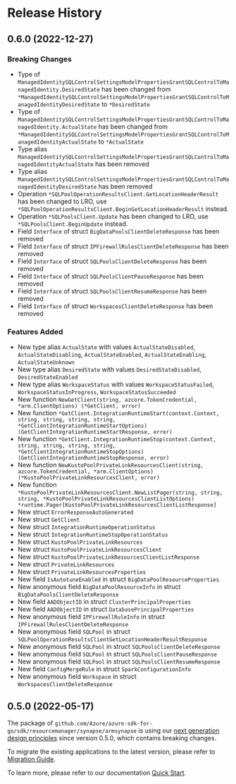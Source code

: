 # Release History

## 0.6.0 (2022-12-27)
### Breaking Changes

- Type of `ManagedIdentitySQLControlSettingsModelPropertiesGrantSQLControlToManagedIdentity.DesiredState` has been changed from `*ManagedIdentitySQLControlSettingsModelPropertiesGrantSQLControlToManagedIdentityDesiredState` to `*DesiredState`
- Type of `ManagedIdentitySQLControlSettingsModelPropertiesGrantSQLControlToManagedIdentity.ActualState` has been changed from `*ManagedIdentitySQLControlSettingsModelPropertiesGrantSQLControlToManagedIdentityActualState` to `*ActualState`
- Type alias `ManagedIdentitySQLControlSettingsModelPropertiesGrantSQLControlToManagedIdentityActualState` has been removed
- Type alias `ManagedIdentitySQLControlSettingsModelPropertiesGrantSQLControlToManagedIdentityDesiredState` has been removed
- Operation `*SQLPoolOperationResultsClient.GetLocationHeaderResult` has been changed to LRO, use `*SQLPoolOperationResultsClient.BeginGetLocationHeaderResult` instead.
- Operation `*SQLPoolsClient.Update` has been changed to LRO, use `*SQLPoolsClient.BeginUpdate` instead.
- Field `Interface` of struct `BigDataPoolsClientDeleteResponse` has been removed
- Field `Interface` of struct `IPFirewallRulesClientDeleteResponse` has been removed
- Field `Interface` of struct `SQLPoolsClientDeleteResponse` has been removed
- Field `Interface` of struct `SQLPoolsClientPauseResponse` has been removed
- Field `Interface` of struct `SQLPoolsClientResumeResponse` has been removed
- Field `Interface` of struct `WorkspacesClientDeleteResponse` has been removed

### Features Added

- New type alias `ActualState` with values `ActualStateDisabled`, `ActualStateDisabling`, `ActualStateEnabled`, `ActualStateEnabling`, `ActualStateUnknown`
- New type alias `DesiredState` with values `DesiredStateDisabled`, `DesiredStateEnabled`
- New type alias `WorkspaceStatus` with values `WorkspaceStatusFailed`, `WorkspaceStatusInProgress`, `WorkspaceStatusSucceeded`
- New function `NewGetClient(string, azcore.TokenCredential, *arm.ClientOptions) (*GetClient, error)`
- New function `*GetClient.IntegrationRuntimeStart(context.Context, string, string, string, string, *GetClientIntegrationRuntimeStartOptions) (GetClientIntegrationRuntimeStartResponse, error)`
- New function `*GetClient.IntegrationRuntimeStop(context.Context, string, string, string, string, *GetClientIntegrationRuntimeStopOptions) (GetClientIntegrationRuntimeStopResponse, error)`
- New function `NewKustoPoolPrivateLinkResourcesClient(string, azcore.TokenCredential, *arm.ClientOptions) (*KustoPoolPrivateLinkResourcesClient, error)`
- New function `*KustoPoolPrivateLinkResourcesClient.NewListPager(string, string, string, *KustoPoolPrivateLinkResourcesClientListOptions) *runtime.Pager[KustoPoolPrivateLinkResourcesClientListResponse]`
- New struct `ErrorResponseAutoGenerated`
- New struct `GetClient`
- New struct `IntegrationRuntimeOperationStatus`
- New struct `IntegrationRuntimeStopOperationStatus`
- New struct `KustoPoolPrivateLinkResources`
- New struct `KustoPoolPrivateLinkResourcesClient`
- New struct `KustoPoolPrivateLinkResourcesClientListResponse`
- New struct `PrivateLinkResources`
- New struct `PrivateLinkResourcesProperties`
- New field `IsAutotuneEnabled` in struct `BigDataPoolResourceProperties`
- New anonymous field `BigDataPoolResourceInfo` in struct `BigDataPoolsClientDeleteResponse`
- New field `AADObjectID` in struct `ClusterPrincipalProperties`
- New field `AADObjectID` in struct `DatabasePrincipalProperties`
- New anonymous field `IPFirewallRuleInfo` in struct `IPFirewallRulesClientDeleteResponse`
- New anonymous field `SQLPool` in struct `SQLPoolOperationResultsClientGetLocationHeaderResultResponse`
- New anonymous field `SQLPool` in struct `SQLPoolsClientDeleteResponse`
- New anonymous field `SQLPool` in struct `SQLPoolsClientPauseResponse`
- New anonymous field `SQLPool` in struct `SQLPoolsClientResumeResponse`
- New field `ConfigMergeRule` in struct `SparkConfigurationInfo`
- New anonymous field `Workspace` in struct `WorkspacesClientDeleteResponse`


## 0.5.0 (2022-05-17)

The package of `github.com/Azure/azure-sdk-for-go/sdk/resourcemanager/synapse/armsynapse` is using our [next generation design principles](https://azure.github.io/azure-sdk/general_introduction.html) since version 0.5.0, which contains breaking changes.

To migrate the existing applications to the latest version, please refer to [Migration Guide](https://aka.ms/azsdk/go/mgmt/migration).

To learn more, please refer to our documentation [Quick Start](https://aka.ms/azsdk/go/mgmt).
